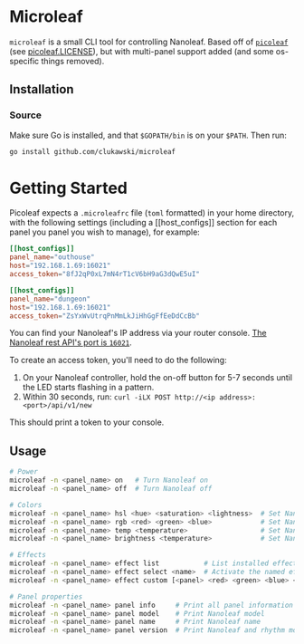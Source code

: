 # Microleaf

`microleaf` is a small CLI tool for controlling Nanoleaf. Based off of [`picoleaf`](https://github.com/tessro/picoleaf) (see [picoleaf.LICENSE](https://github.com/clukawski/microleaf/blob/main/picoleaf.LICENSE)), but with multi-panel support added (and some os-specific things removed).

## Installation

### Source

Make sure Go is installed, and that `$GOPATH/bin` is on your `$PATH`. Then run:

```bash
go install github.com/clukawski/microleaf
```

# Getting Started

Picoleaf expects a `.microleafrc` file (`toml` formatted) in your home directory, with the following settings (including a [[host_configs]] section for each panel you panel you wish to manage), for example:

```toml
[[host_configs]]
panel_name="outhouse"
host="192.168.1.69:16021"
access_token="8fJ2qP0xL7mN4rT1cV6bH9aG3dQwE5uI"

[[host_configs]]
panel_name="dungeon"
host="192.168.1.69:16021"
access_token="ZsYxWvUtrqPnMmLkJiHhGgFfEeDdCcBb"
```

You can find your Nanoleaf's IP address via your router console. [The Nanoleaf rest API's port is `16021`](https://www.postman.com/postman/postman-team-collections/documentation/5xpm63x/nanoleaf?entity=request-95e89b6d-7272-49cf-907c-bbbebe2c136a).

To create an access token, you'll need to do the following:

1. On your Nanoleaf controller, hold the on-off button for 5-7 seconds until the
   LED starts flashing in a pattern.
2. Within 30 seconds, run: `curl -iLX POST http://<ip address>:<port>/api/v1/new`

This should print a token to your console.

## Usage

```bash
# Power
microleaf -n <panel_name> on   # Turn Nanoleaf on
microleaf -n <panel_name> off  # Turn Nanoleaf off

# Colors
microleaf -n <panel_name> hsl <hue> <saturation> <lightness>  # Set Nanoleaf to the provided HSL
microleaf -n <panel_name> rgb <red> <green> <blue>            # Set Nanoleaf to the provided RGB
microleaf -n <panel_name> temp <temperature>                  # Set Nanoleaf to the provided color temperature
microleaf -n <panel_name> brightness <temperature>            # Set Nanoleaf to the provided brightness

# Effects
microleaf -n <panel_name> effect list           # List installed effects
microleaf -n <panel_name> effect select <name>  # Activate the named effect
microleaf -n <panel_name> effect custom [<panel> <red> <green> <blue> <transition time>] ...

# Panel properties
microleaf -n <panel_name> panel info     # Print all panel information
microleaf -n <panel_name> panel model    # Print Nanoleaf model
microleaf -n <panel_name> panel name     # Print Nanoleaf name
microleaf -n <panel_name> panel version  # Print Nanoleaf and rhythm module versions
```
